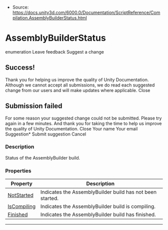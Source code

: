 * Source: https://docs.unity3d.com/6000.0/Documentation/ScriptReference/Compilation.AssemblyBuilderStatus.html

# AssemblyBuilderStatus
enumeration
Leave feedback
Suggest a change
## Success!
Thank you for helping us improve the quality of Unity Documentation. Although we cannot accept all submissions, we do read each suggested change from our users and will make updates where applicable.
Close
## Submission failed
For some reason your suggested change could not be submitted. Please <a>try again</a> in a few minutes. And thank you for taking the time to help us improve the quality of Unity Documentation.
Close
Your name Your email Suggestion* Submit suggestion
Cancel
### Description
Status of the AssemblyBuilder build.
### Properties
Property | Description  
---|---  
[NotStarted](https://docs.unity3d.com/6000.0/Documentation/ScriptReference/Compilation.AssemblyBuilderStatus.NotStarted.html) | Indicates the AssemblyBuilder build has not been started.  
[IsCompiling](https://docs.unity3d.com/6000.0/Documentation/ScriptReference/Compilation.AssemblyBuilderStatus.IsCompiling.html) | Indicates the AssemblyBuilder build is compiling.  
[Finished](https://docs.unity3d.com/6000.0/Documentation/ScriptReference/Compilation.AssemblyBuilderStatus.Finished.html) | Indicates the AssemblyBuilder build has finished.  
* * *
